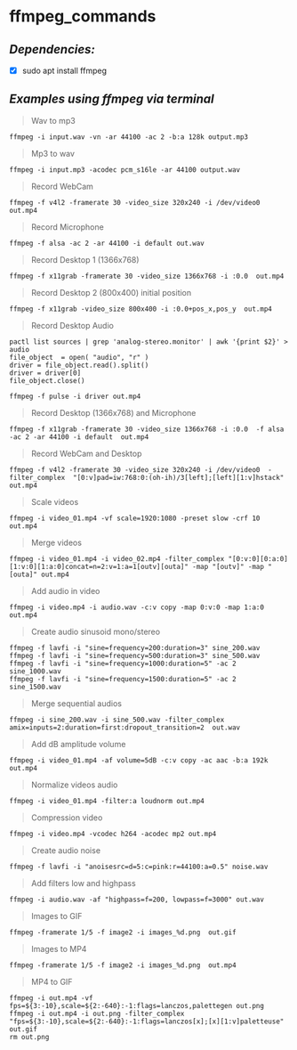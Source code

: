 # ffmpeg_commands

## *Dependencies:*
- [x] sudo apt install ffmpeg

## *Examples using ffmpeg via terminal*
> Wav to mp3 
```shell
ffmpeg -i input.wav -vn -ar 44100 -ac 2 -b:a 128k output.mp3
```

> Mp3 to wav 
```shell
ffmpeg -i input.mp3 -acodec pcm_s16le -ar 44100 output.wav
```

> Record WebCam
```shell
ffmpeg -f v4l2 -framerate 30 -video_size 320x240 -i /dev/video0 out.mp4
```


> Record Microphone
```shell
ffmpeg -f alsa -ac 2 -ar 44100 -i default out.wav
```


> Record Desktop 1 (1366x768)
```shell
ffmpeg -f x11grab -framerate 30 -video_size 1366x768 -i :0.0  out.mp4
```


> Record Desktop 2 (800x400) initial position
```shell
ffmpeg -f x11grab -video_size 800x400 -i :0.0+pos_x,pos_y  out.mp4
```


> Record Desktop Audio
```shell
pactl list sources | grep 'analog-stereo.monitor' | awk '{print $2}' > audio 
file_object  = open( "audio", "r" )
driver = file_object.read().split()
driver = driver[0] 
file_object.close()

ffmpeg -f pulse -i driver out.mp4
```


> Record Desktop (1366x768) and Microphone
```shell
ffmpeg -f x11grab -framerate 30 -video_size 1366x768 -i :0.0  -f alsa -ac 2 -ar 44100 -i default  out.mp4
```


> Record WebCam and Desktop
```shell
ffmpeg -f v4l2 -framerate 30 -video_size 320x240 -i /dev/video0  -filter_complex  "[0:v]pad=iw:768:0:(oh-ih)/3[left];[left][1:v]hstack" out.mp4
```

> Scale videos
```shell
ffmpeg -i video_01.mp4 -vf scale=1920:1080 -preset slow -crf 10 out.mp4
```


> Merge videos
```shell
ffmpeg -i video_01.mp4 -i video_02.mp4 -filter_complex "[0:v:0][0:a:0][1:v:0][1:a:0]concat=n=2:v=1:a=1[outv][outa]" -map "[outv]" -map "[outa]" out.mp4
```

> Add audio in video
```shell
ffmpeg -i video.mp4 -i audio.wav -c:v copy -map 0:v:0 -map 1:a:0 out.mp4
```


> Create audio sinusoid mono/stereo
```shell
ffmpeg -f lavfi -i "sine=frequency=200:duration=3" sine_200.wav
ffmpeg -f lavfi -i "sine=frequency=500:duration=3" sine_500.wav
ffmpeg -f lavfi -i "sine=frequency=1000:duration=5" -ac 2 sine_1000.wav
ffmpeg -f lavfi -i "sine=frequency=1500:duration=5" -ac 2 sine_1500.wav
```


> Merge sequential audios
```shell
ffmpeg -i sine_200.wav -i sine_500.wav -filter_complex amix=inputs=2:duration=first:dropout_transition=2  out.wav
```

> Add dB amplitude volume 
```shell
ffmpeg -i video_01.mp4 -af volume=5dB -c:v copy -ac aac -b:a 192k out.mp4 
```

> Normalize videos audio
```shell
ffmpeg -i video_01.mp4 -filter:a loudnorm out.mp4 
```

> Compression video
```shell
ffmpeg -i video.mp4 -vcodec h264 -acodec mp2 out.mp4
```

> Create audio noise
```shell
ffmpeg -f lavfi -i "anoisesrc=d=5:c=pink:r=44100:a=0.5" noise.wav 
```

> Add filters low and highpass
```shell
ffmpeg -i audio.wav -af "highpass=f=200, lowpass=f=3000" out.wav
```

> Images to GIF
```shell
ffmpeg -framerate 1/5 -f image2 -i images_%d.png  out.gif 
```

> Images to MP4
```shell
ffmpeg -framerate 1/5 -f image2 -i images_%d.png  out.mp4 
```

> MP4 to GIF
```shell
ffmpeg -i out.mp4 -vf fps=${3:-10},scale=${2:-640}:-1:flags=lanczos,palettegen out.png
ffmpeg -i out.mp4 -i out.png -filter_complex "fps=${3:-10},scale=${2:-640}:-1:flags=lanczos[x];[x][1:v]paletteuse" out.gif
rm out.png
```
